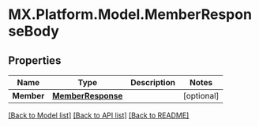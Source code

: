 # MX.Platform.Model.MemberResponseBody

## Properties

Name | Type | Description | Notes
------------ | ------------- | ------------- | -------------
**Member** | [**MemberResponse**](MemberResponse.md) |  | [optional] 

[[Back to Model list]](../README.md#documentation-for-models) [[Back to API list]](../README.md#documentation-for-api-endpoints) [[Back to README]](../README.md)

